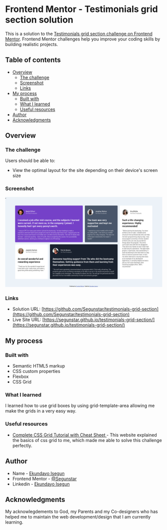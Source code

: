 # Frontend Mentor - Testimonials grid section solution

This is a solution to the [Testimonials grid section challenge on Frontend Mentor](https://www.frontendmentor.io/challenges/testimonials-grid-section-Nnw6J7Un7). Frontend Mentor challenges help you improve your coding skills by building realistic projects. 

## Table of contents

- [Overview](#overview)
  - [The challenge](#the-challenge)
  - [Screenshot](#screenshot)
  - [Links](#links)
- [My process](#my-process)
  - [Built with](#built-with)
  - [What I learned](#what-i-learned)
  - [Useful resources](#useful-resources)
- [Author](#author)
- [Acknowledgments](#acknowledgments)


## Overview

### The challenge

Users should be able to:

- View the optimal layout for the site depending on their device's screen size

### Screenshot

![](./images/Screenshot.png)


### Links

- Solution URL: [https://github.com/Segunstar/testimonials-grid-section](https://github.com/Segunstar/testimonials-grid-section)
- Live Site URL: [https://segunstar.github.io/testimonials-grid-section/](https://segunstar.github.io/testimonials-grid-section/)

## My process

### Built with

- Semantic HTML5 markup
- CSS custom properties
- Flexbox
- CSS Grid

### What I learned

I learned how to use grid boxes by using grid-template-area allowing me make the grids in a very easy way. 


### Useful resources

- [Complete CSS Grid Tutorial with Cheat Sheet ](https://www.freecodecamp.org/news/css-grid-tutorial-with-cheatsheet/) - This website explained the basics of css grid to me, which made me able to solve this challenge perfectly.

## Author

- Name - [Ekundayo Isegun](https://https://github.com/Segunstar)
- Frontend Mentor - [@Segunstar](https://www.frontendmentor.io/profile/Segunstar)
- Linkedin - [Ekundayo Isegun](https://www.linkedin.com/in/ekundayo-isegun-0b1ba9252)

## Acknowledgments

My acknowlegdements to God, my Parents and my Co-designers who has helped me to maintain the web development/design that I am currently learning.

